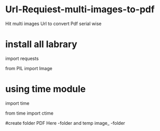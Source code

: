 # Url-Requiest-multi-images-to-pdf
Hit multi images Url to convert Pdf serial wise 
# install all labrary 
import requests

from PIL import Image
# using time module
import time

from time import ctime

#create folder
PDF Here -folder and
temp image_  -folder
